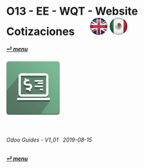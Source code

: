 # O13 - EE - WQT - Website Cotizaciones &nbsp;&nbsp;&nbsp;&nbsp; [![en-uk](/doc/img/flg/en-uk-flg-btn-sml.png)](/en-uk/o13/ee/wqt/en-uk-o13-ee-wqt-guides.md) [ ![es-mx](/doc/img/flg/es-mx-flg-btn-sml.png)](/es-mx/o13/ee/wqt/es-mx-o13-ee-wqt-guides.md)
#### [_&#x23CE; menu_](/en-uk/o13/ee/en-uk-o13-ee-guides-menu.md "Regresar al menú de EE")  
### ![wqt](/doc/img/app/big/wqt.png)
[ⱽ¹²³⁴⁵⁶⁷⁸⁹⁰⁻]: # (ⱽ¹²³⁴⁵⁶⁷⁸⁹⁰⁻)

<br>

###### Odoo Guides - V1_01 &nbsp; 2019-08-15  
**[_&#x23CE; menu_](/en-uk/o13/ee/en-uk-o13-ee-guides-menu.md)**  
